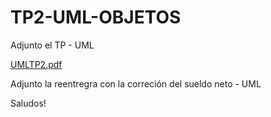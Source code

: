 # TP2-UML-OBJETOS


Adjunto el TP - UML


[UMLTP2.pdf](https://github.com/nicolascarrizo/TP2-UML-OBJETOS/files/5178617/UMLTP2.pdf)

Adjunto la reentregra con la correción del sueldo neto - UML



Saludos!
